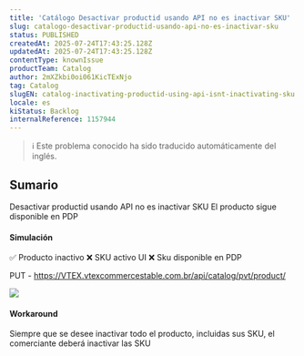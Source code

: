 ```yaml
---
title: 'Catálogo Desactivar productid usando API no es inactivar SKU'
slug: catalogo-desactivar-productid-usando-api-no-es-inactivar-sku
status: PUBLISHED
createdAt: 2025-07-24T17:43:25.128Z
updatedAt: 2025-07-24T17:43:25.128Z
contentType: knownIssue
productTeam: Catalog
author: 2mXZkbi0oi061KicTExNjo
tag: Catalog
slugEN: catalog-inactivating-productid-using-api-isnt-inactivating-sku
locale: es
kiStatus: Backlog
internalReference: 1157944
---
```


>ℹ️ Este problema conocido ha sido traducido automáticamente del inglés.

## Sumario


Desactivar productid usando API no es inactivar SKU
El producto sigue disponible en PDP


#### Simulación



✅️ Producto inactivo
❌️ SKU activo UI
❌️ Sku disponible en PDP

PUT - https://VTEX.vtexcommercestable.com.br/api/catalog/pvt/product/

 ![](https://vtexhelp.zendesk.com/attachments/token/FVMLGum8BwYRG5crfDPmb0Gef/?name=image.png)


#### Workaround


Siempre que se desee inactivar todo el producto, incluidas sus SKU, el comerciante deberá inactivar las SKU


